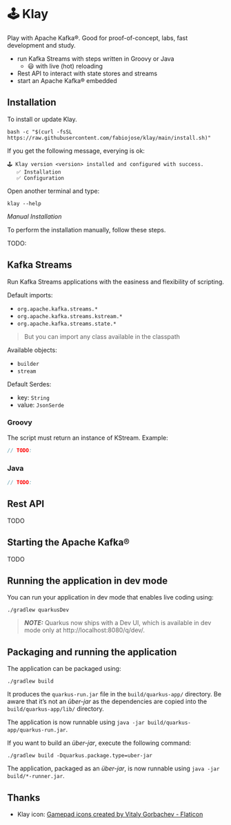 # 🕹️ Klay

Play with Apache Kafka®. Good for proof-of-concept, labs, fast development and study.

- run Kafka Streams with steps written in Groovy or Java
  - 😃 with live (hot) reloading
- Rest API to interact with state stores and streams
- start an Apache Kafka® embedded

## Installation

To install or update Klay.

```console
bash -c "$(curl -fsSL https://raw.githubusercontent.com/fabiojose/klay/main/install.sh)"
```

If you get the following message, everying is ok:

```console
🕹️ Klay version <version> installed and configured with success.
   ✅ Installation
   ✅ Configuration
```

Open another terminal and type:

```console
klay --help
```

_Manual Installation_

To perform the installation manually, follow these steps.

TODO:

## Kafka Streams

Run Kafka Streams applications with the easiness and flexibility of scripting.

Default imports:

- `org.apache.kafka.streams.*`
- `org.apache.kafka.streams.kstream.*`
- `org.apache.kafka.streams.state.*`

> But you can import any class available in the classpath

Available objects:

- `builder`
- `stream`

Default Serdes:

- key: `String`
- value: `JsonSerde`

### Groovy

The script must return an instance of KStream. Example:

```groovy
// TODO:

```

### Java

```java
// TODO:

```

## Rest API

TODO

## Starting the Apache Kafka®

TODO

## Running the application in dev mode

You can run your application in dev mode that enables live coding using:
```shell script
./gradlew quarkusDev
```

> **_NOTE:_**  Quarkus now ships with a Dev UI, which is available in dev mode only at http://localhost:8080/q/dev/.

## Packaging and running the application

The application can be packaged using:
```shell script
./gradlew build
```
It produces the `quarkus-run.jar` file in the `build/quarkus-app/` directory.
Be aware that it’s not an _über-jar_ as the dependencies are copied into the `build/quarkus-app/lib/` directory.

The application is now runnable using `java -jar build/quarkus-app/quarkus-run.jar`.

If you want to build an _über-jar_, execute the following command:
```shell script
./gradlew build -Dquarkus.package.type=uber-jar
```

The application, packaged as an _über-jar_, is now runnable using `java -jar build/*-runner.jar`.

## Thanks

- Klay icon: <a href="https://www.flaticon.com/free-icons/gamepad" title="gamepad icons">Gamepad icons created by Vitaly Gorbachev - Flaticon</a>
